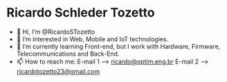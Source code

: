 <h1>Ricardo Schleder Tozetto</h1>

- 👋 Hi, I’m @RicardoSTozetto
- 👀 I’m interested in Web, Mobile and IoT technologies.
- 🌱 I’m currently learning Front-end, but I work with Hardware, Firmware, Telecommunications and Back-End. 
- 📫 How to reach me: E-mail 1 --> ricardo@optim.eng.br E-mail 2 --> ricardotozetto23@gmail.com 

<!---
RicardoSTozetto/RicardoSTozetto is a ✨ special ✨ repository because its `README.md` (this file) appears on your GitHub profile.
You can click the Preview link to take a look at your changes.
--->
